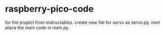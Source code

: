 # raspberry-pico-code
for the project from instructables.
create new file for servo as servo.py.
next place the main code in main.py.
